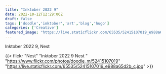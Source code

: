 ```yaml
---
title: "Inktober 2022 9"
date: 2022-10-12T12:29:06Z
draft: false
tags: ['doodle','inktober','art','blog','hugo']
categories: ['Creative']
featured_image: "https://live.staticflickr.com/65535/52415107019_e988a65d2b_c.jpg"
---
```


Inktober 2022 9, Nest


{{< flickr "Nest"
           "Inktober 2022 9 Nest "
           "https://www.flickr.com/photos/doodle_m/52415107019"
           "https://live.staticflickr.com/65535/52415107019_e988a65d2b_c.jpg" >}}